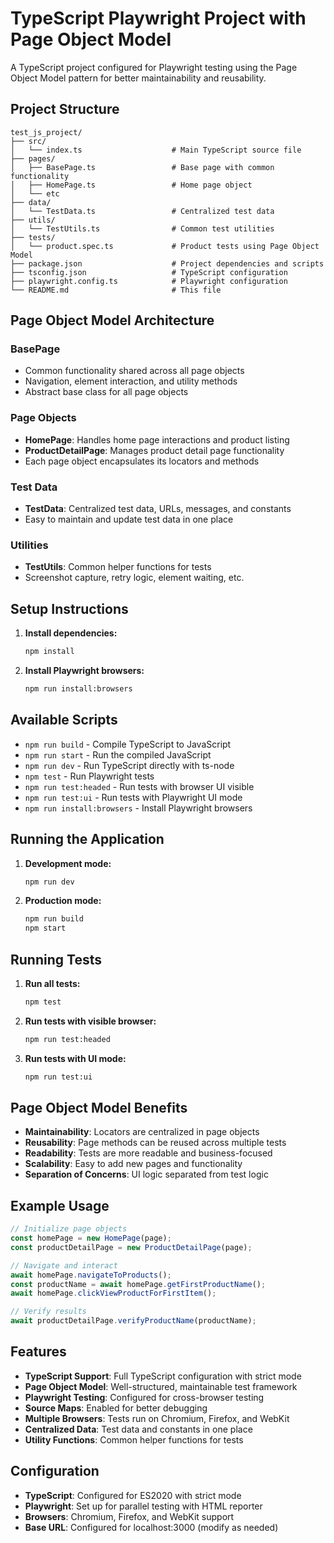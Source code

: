 # TypeScript Playwright Project with Page Object Model

A TypeScript project configured for Playwright testing using the Page Object Model pattern for better maintainability and reusability.

## Project Structure

```
test_js_project/
├── src/
│   └── index.ts                    # Main TypeScript source file
├── pages/
│   ├── BasePage.ts                 # Base page with common functionality
│   ├── HomePage.ts                 # Home page object
│   └── etc        
├── data/
│   └── TestData.ts                 # Centralized test data
├── utils/
│   └── TestUtils.ts                # Common test utilities
├── tests/
│   └── product.spec.ts             # Product tests using Page Object Model
├── package.json                    # Project dependencies and scripts
├── tsconfig.json                   # TypeScript configuration
├── playwright.config.ts            # Playwright configuration
└── README.md                       # This file
```

## Page Object Model Architecture

### BasePage

- Common functionality shared across all page objects
- Navigation, element interaction, and utility methods
- Abstract base class for all page objects

### Page Objects

- **HomePage**: Handles home page interactions and product listing
- **ProductDetailPage**: Manages product detail page functionality
- Each page object encapsulates its locators and methods

### Test Data

- **TestData**: Centralized test data, URLs, messages, and constants
- Easy to maintain and update test data in one place

### Utilities

- **TestUtils**: Common helper functions for tests
- Screenshot capture, retry logic, element waiting, etc.

## Setup Instructions

1. **Install dependencies:**

   ```bash
   npm install
   ```

2. **Install Playwright browsers:**
   ```bash
   npm run install:browsers
   ```

## Available Scripts

- `npm run build` - Compile TypeScript to JavaScript
- `npm run start` - Run the compiled JavaScript
- `npm run dev` - Run TypeScript directly with ts-node
- `npm test` - Run Playwright tests
- `npm run test:headed` - Run tests with browser UI visible
- `npm run test:ui` - Run tests with Playwright UI mode
- `npm run install:browsers` - Install Playwright browsers

## Running the Application

1. **Development mode:**

   ```bash
   npm run dev
   ```

2. **Production mode:**
   ```bash
   npm run build
   npm start
   ```

## Running Tests

1. **Run all tests:**

   ```bash
   npm test
   ```

2. **Run tests with visible browser:**

   ```bash
   npm run test:headed
   ```

3. **Run tests with UI mode:**
   ```bash
   npm run test:ui
   ```

## Page Object Model Benefits

- **Maintainability**: Locators are centralized in page objects
- **Reusability**: Page methods can be reused across multiple tests
- **Readability**: Tests are more readable and business-focused
- **Scalability**: Easy to add new pages and functionality
- **Separation of Concerns**: UI logic separated from test logic

## Example Usage

```typescript
// Initialize page objects
const homePage = new HomePage(page);
const productDetailPage = new ProductDetailPage(page);

// Navigate and interact
await homePage.navigateToProducts();
const productName = await homePage.getFirstProductName();
await homePage.clickViewProductForFirstItem();

// Verify results
await productDetailPage.verifyProductName(productName);
```

## Features

- **TypeScript Support**: Full TypeScript configuration with strict mode
- **Page Object Model**: Well-structured, maintainable test framework
- **Playwright Testing**: Configured for cross-browser testing
- **Source Maps**: Enabled for better debugging
- **Multiple Browsers**: Tests run on Chromium, Firefox, and WebKit
- **Centralized Data**: Test data and constants in one place
- **Utility Functions**: Common helper functions for tests

## Configuration

- **TypeScript**: Configured for ES2020 with strict mode
- **Playwright**: Set up for parallel testing with HTML reporter
- **Browsers**: Chromium, Firefox, and WebKit support
- **Base URL**: Configured for localhost:3000 (modify as needed)
